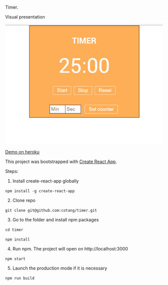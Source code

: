 Timer.

Visual presentation

![timer](https://raw.githubusercontent.com/cotang/timer/master/video.gif)

[Demo on heroku](https://cotang-timer.herokuapp.com/)


This project was bootstrapped with [Create React App](https://github.com/facebookincubator/create-react-app).

Steps:
1. Install create-react-app globally

`npm install -g create-react-app`

2. Clone repo

`git clone git@github.com:cotang/timer.git`

3. Go to the folder and install npm packages

`cd timer`

`npm install`

4. Run npm. The project will open on http://localhost:3000

`npm start`

5. Launch the production mode if it is necessary

`npm run build`
